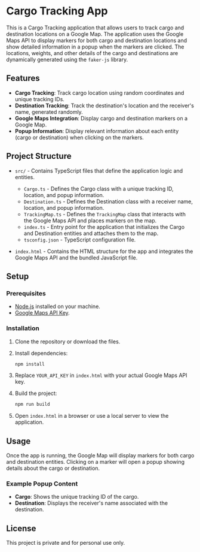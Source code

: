 
# Cargo Tracking App

This is a Cargo Tracking application that allows users to track cargo and destination locations on a Google Map. The application uses the Google Maps API to display markers for both cargo and destination locations and show detailed information in a popup when the markers are clicked. The locations, weights, and other details of the cargo and destinations are dynamically generated using the `faker-js` library.

## Features

- **Cargo Tracking**: Track cargo location using random coordinates and unique tracking IDs.
- **Destination Tracking**: Track the destination's location and the receiver's name, generated randomly.
- **Google Maps Integration**: Display cargo and destination markers on a Google Map.
- **Popup Information**: Display relevant information about each entity (cargo or destination) when clicking on the markers.

## Project Structure

- `src/` - Contains TypeScript files that define the application logic and entities.
  - `Cargo.ts` - Defines the Cargo class with a unique tracking ID, location, and popup information.
  - `Destination.ts` - Defines the Destination class with a receiver name, location, and popup information.
  - `TrackingMap.ts` - Defines the `TrackingMap` class that interacts with the Google Maps API and places markers on the map.
  - `index.ts` - Entry point for the application that initializes the Cargo and Destination entities and attaches them to the map.
  - `tsconfig.json` - TypeScript configuration file.
  
- `index.html` - Contains the HTML structure for the app and integrates the Google Maps API and the bundled JavaScript file.

## Setup

### Prerequisites

- [Node.js](https://nodejs.org/) installed on your machine.
- [Google Maps API Key](https://developers.google.com/maps/documentation/javascript/get-api-key).

### Installation

1. Clone the repository or download the files.

2. Install dependencies:

   ```bash
   npm install
   ```

3. Replace `YOUR_API_KEY` in `index.html` with your actual Google Maps API key.

4. Build the project:

   ```bash
   npm run build
   ```

5. Open `index.html` in a browser or use a local server to view the application.

## Usage

Once the app is running, the Google Map will display markers for both cargo and destination entities. Clicking on a marker will open a popup showing details about the cargo or destination.

### Example Popup Content

- **Cargo**: Shows the unique tracking ID of the cargo.
- **Destination**: Displays the receiver's name associated with the destination.

## License

This project is private and for personal use only.
